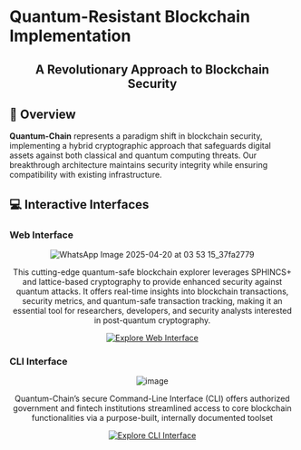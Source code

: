 # Quantum-Resistant Blockchain Implementation

<div align="center">
  <h2>A Revolutionary Approach to Blockchain Security</h2>
</div>

## 🌟 Overview

**Quantum-Chain** represents a paradigm shift in blockchain security, implementing a hybrid cryptographic approach that safeguards digital assets against both classical and quantum computing threats. Our breakthrough architecture maintains security integrity while ensuring compatibility with existing infrastructure.


## 💻 Interactive Interfaces

### Web Interface

<div align="center">
  
![WhatsApp Image 2025-04-20 at 03 53 15_37fa2779](https://github.com/user-attachments/assets/691e6fa0-a41a-46bd-a194-ef1f5e054299)
  
  <p>This cutting-edge quantum-safe blockchain explorer leverages SPHINCS+ and lattice-based cryptography to provide enhanced security against quantum attacks. It offers real-time insights into blockchain transactions, security metrics, and quantum-safe transaction tracking, making it an essential tool for researchers, developers, and security analysts interested in post-quantum cryptography.</p>
  
  <a href="https://github.com/hackfest-dev/Hackfest25-8/blob/main/web-interface/README.md">
    <img src="https://img.shields.io/badge/Explore_Web_Interface-4B32C3?style=for-the-badge&logo=github&logoColor=white" alt="Explore Web Interface">
  </a>
</div>



### CLI Interface

<div align="center">

  ![image](https://github.com/user-attachments/assets/8cbdfb3c-d8e3-49a6-b3d5-ce8611209152)

  <p>Quantum-Chain’s secure Command-Line Interface (CLI) offers authorized government and fintech institutions streamlined access to core blockchain functionalities via a purpose-built, internally documented toolset</p>
  
  <a href="https://github.com/hackfest-dev/Hackfest25-8/blob/main/cli-interface/Readme.md">
    <img src="https://img.shields.io/badge/Explore_CLI_Interface-9d50bb?style=for-the-badge&logo=terminal&logoColor=white" alt="Explore CLI Interface">
  </a>
</div>


